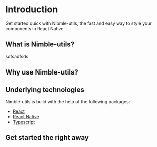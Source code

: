# Introduction

Get started quick with Nibmle-utils, the fast and easy way to style your components
in React Native.

## What is Nimble-utils?

sdfsadfsds

## Why use Nimble-utils?

## Underlying technologies

Nimble-utils is build with the help of the following packages:

- [React](https://reactjs.org/)
- [React Native](https://facebook.github.io/react-native/)
- [Typescript](https://www.typescriptlang.org/)

## Get started the right away
